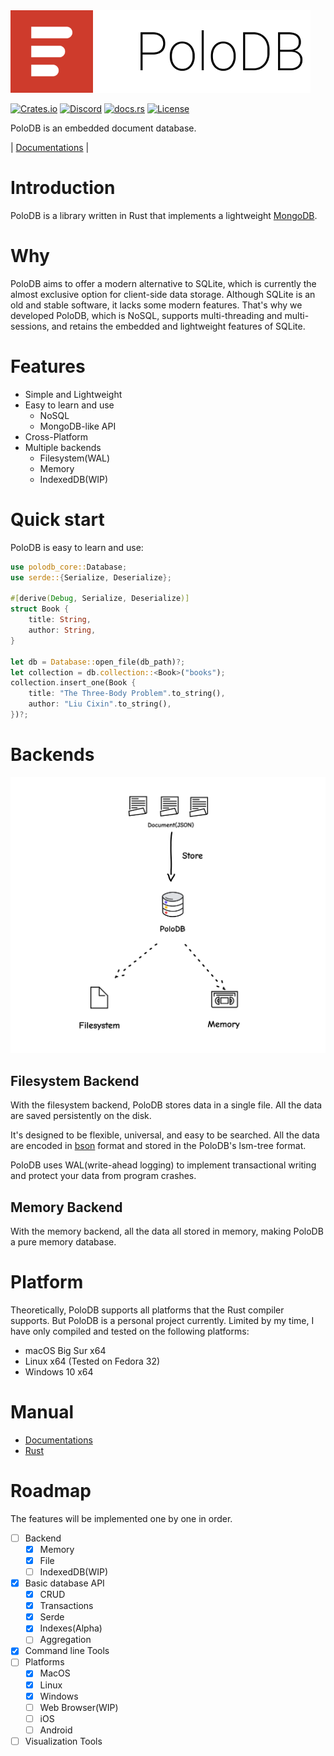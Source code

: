 
<img src="./images/brand.png" alt="" width="480" />

[![Crates.io](https://img.shields.io/crates/v/polodb_core.svg)](https://crates.io/crates/polodb_core)
[![Discord](https://img.shields.io/discord/1061903499190865930)](https://discord.gg/NmGQyVx6hH)
[![docs.rs](https://docs.rs/polodb_core/badge.svg)](https://docs.rs/polodb_core)
[![License](https://img.shields.io/badge/license-MPL--2.0-blue)](LICENSE)

PoloDB is an embedded document database.

| [Documentations](https://www.polodb.org/docs) |

# Introduction

PoloDB is a library written in Rust
that implements a lightweight [MongoDB](https://www.mongodb.com/).

# Why

PoloDB aims to offer a modern alternative to SQLite, which is currently the almost exclusive option for client-side data storage.
Although SQLite is an old and stable software, it lacks some modern features.
That's why we developed PoloDB, which is NoSQL, supports multi-threading and multi-sessions,
and retains the embedded and lightweight features of SQLite.

# Features

- Simple and Lightweight
- Easy to learn and use
  - NoSQL
  - MongoDB-like API
- Cross-Platform
- Multiple backends
  - Filesystem(WAL)
  - Memory
  - IndexedDB(WIP)

# Quick start

PoloDB is easy to learn and use:

```rust
use polodb_core::Database;
use serde::{Serialize, Deserialize};

#[derive(Debug, Serialize, Deserialize)]
struct Book {
    title: String,
    author: String,
}

let db = Database::open_file(db_path)?;
let collection = db.collection::<Book>("books");
collection.insert_one(Book {
    title: "The Three-Body Problem".to_string(),
    author: "Liu Cixin".to_string(),
})?;
```

# Backends

![](./images/backend.png)

## Filesystem Backend

With the filesystem backend, PoloDB stores data in a single file.
All the data are saved persistently on the disk.

It's designed to be flexible, universal, and easy to be searched.
All the data are encoded in [bson](http://bsonspec.org/) format and stored in the PoloDB's lsm-tree format.

PoloDB uses WAL(write-ahead logging) to implement transactional writing and protect your data from program crashes.

## Memory Backend

With the memory backend, all the data all stored in memory, making PoloDB a pure memory database.

# Platform

Theoretically, PoloDB supports all platforms that the Rust compiler
supports.
But PoloDB is a personal project currently.
Limited by my time, I have only compiled and tested on the following platforms:

- macOS Big Sur x64
- Linux x64 (Tested on Fedora 32)
- Windows 10 x64

# Manual

- [Documentations](https://www.polodb.org/docs)
- [Rust](https://docs.rs/polodb_core)

# Roadmap

The features will be implemented one by one in order.

- [ ] Backend
  - [x] Memory
  - [x] File
  - [ ] IndexedDB(WIP)
- [x] Basic database API
  - [x] CRUD
  - [x] Transactions
  - [x] Serde
  - [x] Indexes(Alpha)
  - [ ] Aggregation
- [x] Command line Tools
- [ ] Platforms
  - [x] MacOS
  - [x] Linux
  - [x] Windows
  - [ ] Web Browser(WIP)
  - [ ] iOS
  - [ ] Android
- [ ] Visualization Tools
